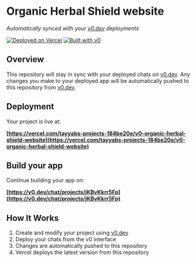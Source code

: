 # Organic Herbal Shield website

*Automatically synced with your [v0.dev](https://v0.dev) deployments*

[![Deployed on Vercel](https://img.shields.io/badge/Deployed%20on-Vercel-black?style=for-the-badge&logo=vercel)](https://vercel.com/tayyabs-projects-184be20e/v0-organic-herbal-shield-website)
[![Built with v0](https://img.shields.io/badge/Built%20with-v0.dev-black?style=for-the-badge)](https://v0.dev/chat/projects/jKBvKkrr5Fp)

## Overview

This repository will stay in sync with your deployed chats on [v0.dev](https://v0.dev).
Any changes you make to your deployed app will be automatically pushed to this repository from [v0.dev](https://v0.dev).

## Deployment

Your project is live at:

**[https://vercel.com/tayyabs-projects-184be20e/v0-organic-herbal-shield-website](https://vercel.com/tayyabs-projects-184be20e/v0-organic-herbal-shield-website)**

## Build your app

Continue building your app on:

**[https://v0.dev/chat/projects/jKBvKkrr5Fp](https://v0.dev/chat/projects/jKBvKkrr5Fp)**

## How It Works

1. Create and modify your project using [v0.dev](https://v0.dev)
2. Deploy your chats from the v0 interface
3. Changes are automatically pushed to this repository
4. Vercel deploys the latest version from this repository